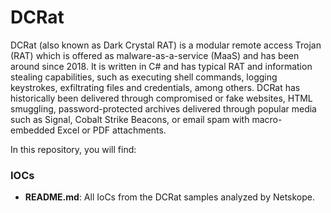 # DCRat

DCRat (also known as Dark Crystal RAT) is a modular remote access Trojan (RAT) which is offered as malware-as-a-service (MaaS) and has been around since 2018. It is written in C# and has typical RAT and information stealing capabilities, such as executing shell commands, logging keystrokes, exfiltrating files and credentials, among others. DCRat has historically been delivered through compromised or fake websites, HTML smuggling, password-protected archives delivered through popular media such as Signal, Cobalt Strike Beacons, or email spam with macro-embedded Excel or PDF attachments.

In this repository, you will find:

### IOCs

* **README.md**: All IoCs from the DCRat samples analyzed by Netskope.
